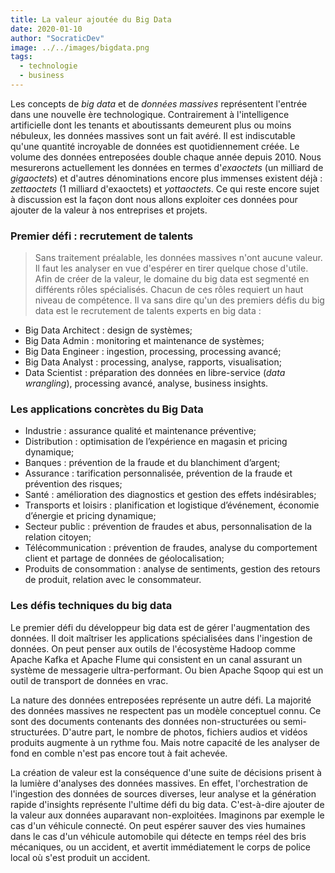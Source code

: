 ```yaml
---
title: La valeur ajoutée du Big Data
date: 2020-01-10
author: "SocraticDev"
image: ../../images/bigdata.png
tags:
  - technologie
  - business
---
```


Les concepts de _big data_ et de _données massives_ représentent l'entrée dans une nouvelle ère technologique. Contrairement à l'intelligence artificielle dont les tenants et aboutissants demeurent plus ou moins nébuleux, les données massives sont un fait avéré. Il est indiscutable qu'une quantité incroyable de données est quotidiennement créée. Le volume des données entreposées double chaque année depuis 2010. Nous mesurerons actuellement les données en termes d'_exaoctets_ (un milliard de _gigaoctets_) et d'autres dénominations encore plus immenses existent déjà : _zettaoctets_ (1 milliard d'exaoctets) et _yottaoctets_. Ce qui reste encore sujet à discussion est la façon dont nous allons exploiter ces données pour ajouter de la valeur à nos entreprises et projets.

### Premier défi : recrutement de talents

> Sans traitement préalable, les données massives n'ont aucune valeur.
> Il faut les analyser en vue d'espérer en tirer quelque chose d'utile. Afin de créer de la valeur, le domaine du big data est segmenté en différents rôles spécialisés. Chacun de ces rôles requiert un haut niveau de compétence. Il va sans dire qu'un des premiers défis du big data est le recrutement de talents experts en big data :

- Big Data Architect : design de systèmes;
- Big Data Admin : monitoring et maintenance de systèmes;
- Big Data Engineer : ingestion, processing, processing avancé;
- Big Data Analyst : processing, analyse, rapports, visualisation;
- Data Scientist : préparation des données en libre-service (_data wrangling_), processing avancé, analyse, business insights.

### Les applications concrètes du Big Data

- Industrie : assurance qualité et maintenance préventive;
- Distribution : optimisation de l’expérience en magasin et pricing dynamique;
- Banques : prévention de la fraude et du blanchiment d’argent;
- Assurance : tarification personnalisée, prévention de la fraude et prévention des risques;
- Santé : amélioration des diagnostics et gestion des effets indésirables;
- Transports et loisirs : planification et logistique d’événement, économie d’énergie et pricing dynamique;
- Secteur public : prévention de fraudes et abus, personnalisation de la relation citoyen;
- Télécommunication : prévention de fraudes, analyse du comportement client et partage de données de géolocalisation;
- Produits de consommation : analyse de sentiments, gestion des retours de produit, relation avec le consommateur.

### Les défis techniques du big data

Le premier défi du développeur big data est de gérer l'augmentation des données. Il doit maîtriser les applications spécialisées dans l'ingestion de données. On peut penser aux outils de l'écosystème Hadoop comme Apache Kafka et Apache Flume qui consistent en un canal assurant un système de messagerie ultra-performant. Ou bien Apache Sqoop qui est un outil de transport de données en vrac.

La nature des données entreposées représente un autre défi. La majorité des données massives ne respectent pas un modèle conceptuel connu. Ce sont des documents contenants des données non-structurées ou semi-structurées. D'autre part, le nombre de photos, fichiers audios et vidéos produits augmente à un rythme fou. Mais notre capacité de les analyser de fond en comble n'est pas encore tout à fait achevée.

La création de valeur est la conséquence d'une suite de décisions prisent à la lumière d'analyses des données massives. En effet, l'orchestration de l'ingestion des données de sources diverses, leur analyse et la génération rapide d'insights représente l'ultime défi du big data. C'est-à-dire ajouter de la valeur aux données auparavant non-exploitées. Imaginons par exemple le cas d'un véhicule connecté. On peut espérer sauver des vies humaines dans le cas d'un véhicule automobile qui détecte en temps réel des bris mécaniques, ou un accident, et avertit immédiatement le corps de police local où s'est produit un accident.
